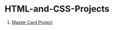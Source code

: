 # HTML-and-CSS-Projects
 1. [Master Card Project](https://github.com/ShubhamViswa/HTML-and-CSS-Projects/tree/main/Master%20Card%20Project)

